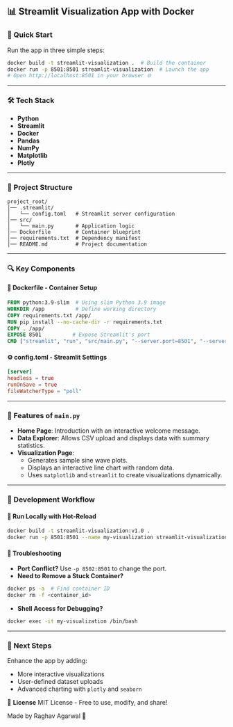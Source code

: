 ## 📊 Streamlit Visualization App with Docker

### 🚀 Quick Start

Run the app in three simple steps:

```bash
docker build -t streamlit-visualization .  # Build the container
docker run -p 8501:8501 streamlit-visualization  # Launch the app
# Open http://localhost:8501 in your browser 🌐
```

---

### 🛠 Tech Stack

-   **Python**
-   **Streamlit**
-   **Docker**
-   **Pandas**
-   **NumPy**
-   **Matplotlib**
-   **Plotly**

---

### 📁 Project Structure

```
project_root/
│── .streamlit/
│   └── config.toml   # Streamlit server configuration
│── src/
│   └── main.py       # Application logic
│── Dockerfile        # Container blueprint
│── requirements.txt  # Dependency manifest
│── README.md         # Project documentation
```

---

### 🔍 Key Components

#### 🐋 Dockerfile - Container Setup

```dockerfile
FROM python:3.9-slim  # Using slim Python 3.9 image
WORKDIR /app          # Define working directory
COPY requirements.txt /app/
RUN pip install --no-cache-dir -r requirements.txt
COPY . /app/
EXPOSE 8501          # Expose Streamlit's port
CMD ["streamlit", "run", "src/main.py", "--server.port=8501", "--server.address=0.0.0.0"]
```

#### ⚙️ config.toml - Streamlit Settings

```toml
[server]
headless = true
runOnSave = true
fileWatcherType = "poll"
```

---

### 🎨 Features of `main.py`

-   **Home Page**: Introduction with an interactive welcome message.
-   **Data Explorer**: Allows CSV upload and displays data with summary statistics.
-   **Visualization Page**:
    -   Generates sample sine wave plots.
    -   Displays an interactive line chart with random data.
    -   Uses `matplotlib` and `streamlit` to create visualizations dynamically.

---

### 🔄 Development Workflow

#### 🚀 Run Locally with Hot-Reload

```bash
docker build -t streamlit-visualization:v1.0 .
docker run -p 8501:8501 --name my-visualization streamlit-visualization
```

#### 🔧 Troubleshooting

-   **Port Conflict?** Use `-p 8502:8501` to change the port.
-   **Need to Remove a Stuck Container?**

```bash
docker ps -a  # Find container ID
docker rm -f <container_id>
```

-   **Shell Access for Debugging?**

```bash
docker exec -it my-visualization /bin/bash
```

---

### 🎯 Next Steps

Enhance the app by adding:

-   More interactive visualizations
-   User-defined dataset uploads
-   Advanced charting with `plotly` and `seaborn`

📜 **License**
MIT License - Free to use, modify, and share!

Made by Raghav Agarwal 🚀
